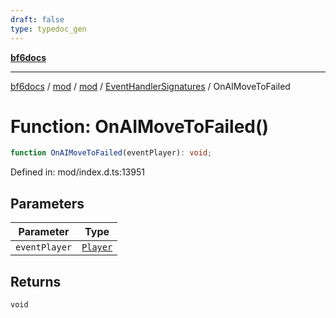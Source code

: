 ```yaml
---
draft: false
type: typedoc_gen
---
```


[**bf6docs**](../../../../_index.md)

***

[bf6docs](../../../../_index.md) / [mod](../../../_index.md) / [mod](../../_index.md) / [EventHandlerSignatures](../_index.md) / OnAIMoveToFailed

# Function: OnAIMoveToFailed()

```ts
function OnAIMoveToFailed(eventPlayer): void;
```

Defined in: mod/index.d.ts:13951

## Parameters

| Parameter | Type |
| ------ | ------ |
| `eventPlayer` | [`Player`](../../Player/_index.md) |

## Returns

`void`
